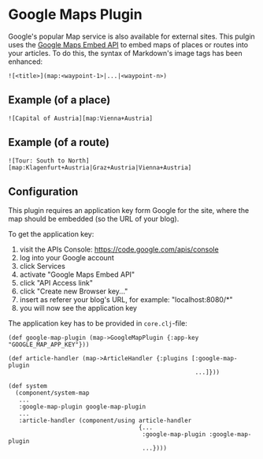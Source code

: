 # Google Maps Plugin

Google's popular Map service is also available for external sites.
This pulgin uses the [Google Maps Embed API](https://developers.google.com/maps/documentation/embed/guide) to embed maps of places or routes into your articles. To do this, the syntax of Markdown's image tags has been enhanced:

```
![<title>](map:<waypoint-1>|...|<waypoint-n>)
```

## Example (of a place)

```
![Capital of Austria][map:Vienna+Austria]
```

## Example (of a route)

```
![Tour: South to North][map:Klagenfurt+Austria|Graz+Austria|Vienna+Austria]
```

## Configuration

This plugin requires an application key form Google for the site, where the map should be embedded (so the URL of your blog). 

To get the application key:

1. visit the APIs Console: https://code.google.com/apis/console
2. log into your Google account
3. click Services
4. activate "Google Maps Embed API"
5. click "API Access link"
6. click "Create new Browser key..."
7. insert as referer your blog's URL, for example: "localhost:8080/*"
8. you will now see the application key

The application key has to be provided in `core.clj`-file:

```
(def google-map-plugin (map->GoogleMapPlugin {:app-key "GOOGLE_MAP_APP_KEY"}))

(def article-handler (map->ArticleHandler {:plugins [:google-map-plugin
                                                     ...]}))

(def system
  (component/system-map
   ...
   :google-map-plugin google-map-plugin
   ...
   :article-handler (component/using article-handler
                                     {...
                                      :google-map-plugin :google-map-plugin
                                      ...})))
```